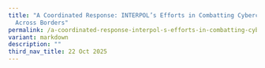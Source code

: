 ```yaml
---
title: "A Coordinated Response: INTERPOL’s Efforts in Combatting Cybercrime
  Across Borders"
permalink: /a-coordinated-response-interpol-s-efforts-in-combatting-cybercrime-across-borders/
variant: markdown
description: ""
third_nav_title: 22 Oct 2025
---
```

